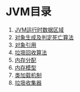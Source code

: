 JVM目录
====
1. [JVM运行时数据区域](./doc/jvm/JVM运行时数据区域.md)
2. [对象生成及判定死亡算法](./doc/jvm/JVM对象生成及判定死亡算法.md)
3. [对象引用](./doc/jvm/JVM对象引用.md)
4. [垃圾回收算法](./doc/jvm/JVM垃圾回收算法.md)
5. [内存分配](./doc/jvm/JVM内存分配.md)
6. [内存模型](./doc/jvm/JVM内存模型.md)
7. [类加载机制](./doc/jvm/JVM类加载机制.md)
8. [垃圾收集器](./doc/jvm/JVM垃圾收集器.md)